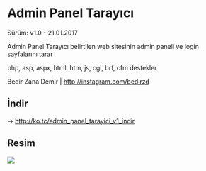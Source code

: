 # Admin Panel Tarayıcı
Sürüm: v1.0 - 21.01.2017

Admin Panel Tarayıcı belirtilen web sitesinin admin paneli ve login sayfalarını tarar 

php, asp, aspx, html, htm, js, cgi, brf, cfm destekler

Bedir Zana Demir | http://instagram.com/bedirzd
## İndir
-> http://ko.tc/admin_panel_tarayici_v1_indir

## Resim
<img src="http://i.hizliresim.com/pXA2jN.png">
